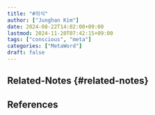 ```yaml
---
title: "#의식"
author: ["Junghan Kim"]
date: 2024-08-22T14:02:00+09:00
lastmod: 2024-11-20T07:42:15+09:00
tags: ["conscious", "meta"]
categories: ["MetaWord"]
draft: false
---
```


## Related-Notes {#related-notes}

## References

<style>.csl-entry{text-indent: -1.5em; margin-left: 1.5em;}</style><div class="csl-bib-body">
</div>
